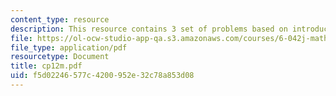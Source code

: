 ```yaml
---
content_type: resource
description: This resource contains 3 set of problems based on introduction to probability.
file: https://ol-ocw-studio-app-qa.s3.amazonaws.com/courses/6-042j-mathematics-for-computer-science-fall-2005/f5d02246577c4200952e32c78a853d08_cp12m.pdf
file_type: application/pdf
resourcetype: Document
title: cp12m.pdf
uid: f5d02246-577c-4200-952e-32c78a853d08
---
```

